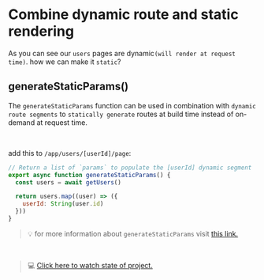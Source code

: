 # Combine dynamic route and static rendering

As you can see our `users` pages are dynamic`(will render at request time)`. how we can make it `static`?

## generateStaticParams()

The `generateStaticParams` function can be used in combination with `dynamic route segments` to `statically generate`
routes
at build time instead of on-demand at request time.

&nbsp;
&nbsp;
&nbsp;

add this to `/app/users/[userId]/page`:

```js
// Return a list of `params` to populate the [userId] dynamic segment
export async function generateStaticParams() {
  const users = await getUsers()

  return users.map((user) => ({
    userId: String(user.id)
  }))
}
```

> 💡 for more information about `generateStaticParams`
> visit <a href="https://nextjs.org/docs/app/api-reference/functions/generate-static-params" target="_blank">this
> link.</a>

&nbsp;
&nbsp;
&nbsp;

> 💻 <a href="https://github.com/amirmvahed/next-dk-code/tree/11-combine-dynamic-route-and-static-rendering/app" target="_blank">
> Click here to watch state of project.</a>    
